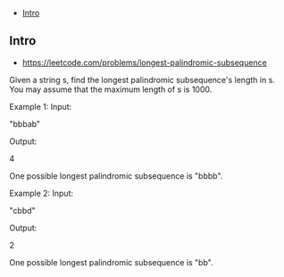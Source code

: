 - [Intro](#intro)

## Intro

- https://leetcode.com/problems/longest-palindromic-subsequence


Given a string s, find the longest palindromic subsequence's length in s. You may assume that the maximum length of s is 1000.

Example 1:
Input: 

"bbbab"

Output: 

4

One possible longest palindromic subsequence is "bbbb".


Example 2:
Input:

"cbbd"

Output:

2

One possible longest palindromic subsequence is "bb".
